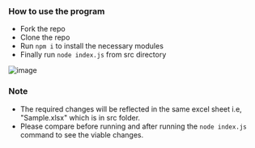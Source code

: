 ### How to use the program

- Fork the repo
- Clone the repo
- Run `npm i` to install the necessary modules
- Finally run `node index.js` from src directory

![image](https://user-images.githubusercontent.com/34093585/178739729-2e8ddfba-d94c-4aa4-8295-2af67e52d066.png)

### Note

- The required changes will be reflected in the same excel sheet i.e, "Sample.xlsx" which is in src folder.
- Please compare before running and after running the `node index.js` command to see the viable changes.
